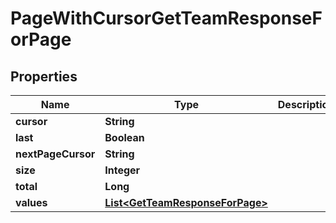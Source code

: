 

# PageWithCursorGetTeamResponseForPage


## Properties

| Name | Type | Description | Notes |
|------------ | ------------- | ------------- | -------------|
|**cursor** | **String** |  |  [optional] |
|**last** | **Boolean** |  |  [optional] |
|**nextPageCursor** | **String** |  |  [optional] |
|**size** | **Integer** |  |  [optional] |
|**total** | **Long** |  |  [optional] |
|**values** | [**List&lt;GetTeamResponseForPage&gt;**](GetTeamResponseForPage.md) |  |  [optional] |



